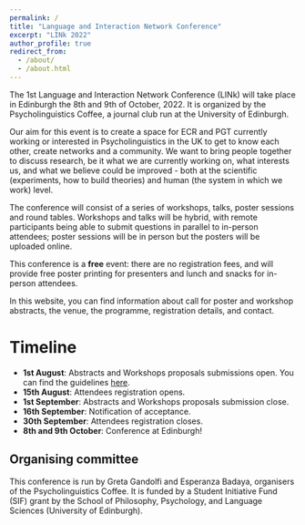 ```yaml
---
permalink: /
title: "Language and Interaction Network Conference"
excerpt: "LINk 2022"
author_profile: true
redirect_from: 
  - /about/
  - /about.html
---
```



The 1st Language and Interaction Network Conference (LINk) will take place in Edinburgh the 8th and 9th of October, 2022. It is organized by the Psycholinguistics Coffee, a journal club run at the University of Edinburgh.

Our aim for this event is to create a space for ECR and PGT currently working or interested in Psycholinguistics in the UK to get to know each other, create networks and a community. We want to bring people together to discuss research, be it what we are currently working on, what interests us, and what we believe could be improved - both at the scientific (experiments, how to build theories) and human (the system in which we work) level.

The conference will consist of a series of workshops, talks, poster sessions and round tables. Workshops and talks will be hybrid, with remote participants being able to submit questions in parallel to in-person attendees; poster sessions will be in person but the posters will be uploaded online.

This conference is a **free** event: there are no registration fees, and will provide free poster printing for presenters and lunch and snacks for in-person attendees.

In this website, you can find information about call for poster and workshop abstracts, the venue, the programme, registration details, and contact.

Timeline
======
- **1st August**: Abstracts and Workshops proposals submissions open. You can find the guidelines [here](https://linkedi2022.github.io/submissions/).
- **15th August**: Attendees registration opens.
- **1st September**: Abstracts and Workshops proposals submission close.
- **16th September**: Notification of acceptance.
- **30th September**: Attendees registration closes. 
- **8th and 9th October**: Conference at Edinburgh!

Organising committee
------
This conference is run by Greta Gandolfi and Esperanza Badaya, organisers of the Psycholinguistics Coffee. It is funded by a Student Initiative Fund (SIF) grant by the School of Philosophy, Psychology, and Language Sciences (University of Edinburgh).
